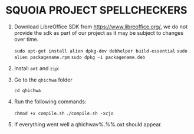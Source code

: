 SQUOIA PROJECT SPELLCHECKERS
============================

1. Download LibreOffice SDK from https://www.libreoffice.org/, we do not provide the sdk as part of our project as it may be subject to changes over time.

    `sudo apt-get install alien dpkg-dev debhelper build-essential`
    `sudo alien packagename.rpm`
    `sudo dpkg -i packagename.deb`

2. Install `ant` and `zip`:

3. Go to the `qhichwa` folder

    `cd qhichwa`

4. Run the following commands:

    `chmod +x compile.sh`
    `./compile.sh -xcjo`

5. If everything went well a qhichwav%.%%.oxt should appear.


